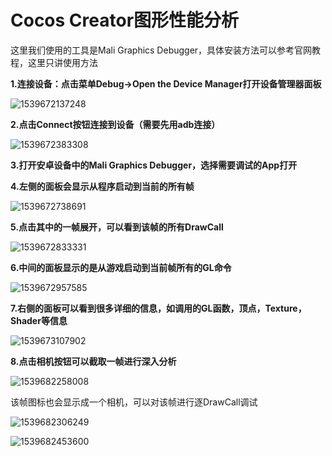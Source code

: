 # Cocos Creator图形性能分析

这里我们使用的工具是Mali Graphics Debugger，具体安装方法可以参考官网教程，这里只讲使用方法

**1.连接设备：点击菜单Debug->Open the Device Manager打开设备管理器面板**

![1539672137248](Cocos_Creator图形性能分析.assets/1539672137248.png)

**2.点击Connect按钮连接到设备（需要先用adb连接）**

![1539672383308](Cocos_Creator图形性能分析.assets/1539672383308.png)

**3.打开安卓设备中的Mali Graphics Debugger，选择需要调试的App打开**

**4.左侧的面板会显示从程序启动到当前的所有帧**

![1539672738691](Cocos_Creator图形性能分析.assets/1539672738691.png)

**5.点击其中的一帧展开，可以看到该帧的所有DrawCall**

![1539672833331](Cocos_Creator图形性能分析.assets/1539672833331.png)

**6.中间的面板显示的是从游戏启动到当前帧所有的GL命令**

![1539672957585](Cocos_Creator图形性能分析.assets/1539672957585.png)

**7.右侧的面板可以看到很多详细的信息，如调用的GL函数，顶点，Texture，Shader等信息**

![1539673107902](Cocos_Creator图形性能分析.assets/1539673107902.png)

**8.点击相机按钮可以截取一帧进行深入分析**

![1539682258008](Cocos_Creator图形性能分析.assets/1539682258008.png)

该帧图标也会显示成一个相机，可以对该帧进行逐DrawCall调试

![1539682306249](Cocos_Creator图形性能分析.assets/1539682306249.png)

![1539682453600](Cocos_Creator图形性能分析.assets/1539682453600.png)